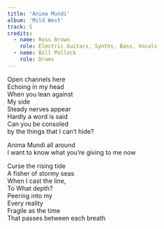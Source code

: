 ```yaml
---
title: 'Anima Mundi'
album: 'Mild West'
track: 5
credits:
  - name: Ross Brown
    role: Electric Guitars, Synths, Bass, Vocals
  - name: Bill Pollock
    role: Drums
---
```


Open channels here  
Echoing in my head  
When you lean against  
My side  
Steady nerves appear  
Hardly a word is said  
Can you be consoled  
by the things that I can’t hide?

Anima Mundi all around  
I want to know what you’re giving to me now

Curse the rising tide  
A fisher of stormy seas  
When I cast the line,  
To What depth?  
Peering into my  
Every reality  
Fragile as the time  
That passes between each breath
